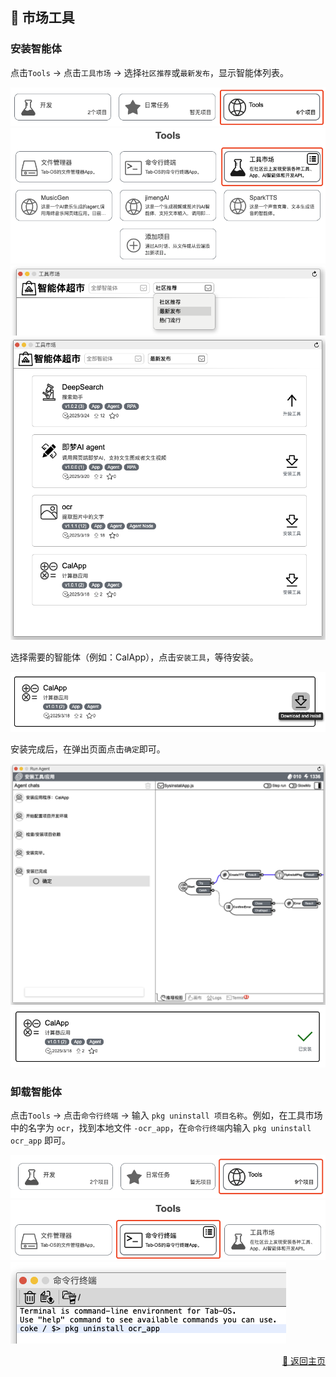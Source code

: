 ## 🧰 市场工具

### 安装智能体

点击`Tools` -> 点击`工具市场` -> 选择`社区推荐`或`最新发布`，显示智能体列表。

<div><img src="../assets/tool-mart1_cn.jpg" alt="tool-mart1" /></div>
<div><img src="../assets/tool-mart2_cn.jpg" alt="tool-mart2" /></div>
<div><img src="../assets/tool-mart3_cn.jpg" alt="tool-mart3" /></div>
<div><img src="../assets/tool-mart4_cn.jpg" alt="tool-mart4" /></div>

选择需要的智能体（例如：CalApp），点击`安装工具`，等待安装。

<div><img src="../assets/tool-mart5_cn.jpg" alt="tool-mart5" /></div>

安装完成后，在弹出页面点击`确定`即可。

<div><img src="../assets/tool-mart6_cn.jpg" alt="tool-mart6" /></div>
<div><img src="../assets/tool-mart7_cn.jpg" alt="tool-mart7" /></div>

### 卸载智能体

点击`Tools` -> 点击`命令行终端` -> 输入 `pkg uninstall 项目名称`。例如，在工具市场中的名字为 `ocr`，找到本地文件 `-ocr_app`，在`命令行终端`内输入 `pkg uninstall ocr_app` 即可。

<div><img src="../assets/tool-mart8_cn.jpg" alt="tool-mart8" /></div>
<div><img src="../assets/tool-mart9_cn.jpg" alt="tool-mart9" /></div>
<div><img src="../assets/tool-mart10_cn.jpg" alt="tool-mart10" /></div>

<p align="right" >
  <a href="../README-zh_CN.md">
    🔗 返回主页
  </a>
</p>